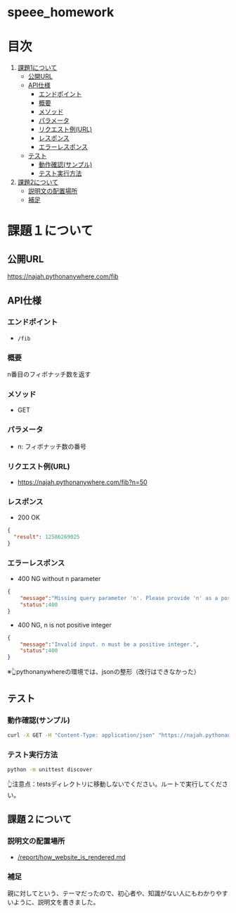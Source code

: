 # speee_homework

# 目次
1. [課題1について](#課題１について)
    - [公開URL](#公開url)
    - [API仕様](#api仕様)
        - [エンドポイント](#エンドポイント)
        - [概要](#概要)
        - [メソッド](#メソッド)
        - [パラメータ](#パラメータ)
        - [リクエスト例(URL)](#リクエスト例url)
        - [レスポンス](#レスポンス)
        - [エラーレスポンス](#エラーレスポンス)
    - [テスト](#テスト)
        - [動作確認(サンプル)](#動作確認サンプル)
        - [テスト実行方法](#テスト実行方法)
2. [課題2について](#課題２について)
    - [説明文の配置場所](#説明文の配置場所)
    - [補足](#補足)
    

# 課題１について

## 公開URL
https://najah.pythonanywhere.com/fib

## API仕様

### エンドポイント
- `/fib`

### 概要
n番目のフィボナッチ数を返す

### メソッド
- GET


### パラメータ
- n: フィボナッチ数の番号

### リクエスト例(URL)
- https://najah.pythonanywhere.com/fib?n=50

### レスポンス
- 200 OK
```json
{
  "result": 12586269025
}
```

### エラーレスポンス
- 400 NG without n parameter
```json
{
    "message":"Missing query parameter 'n'. Please provide 'n' as a positive integer.",
    "status":400
}
```
- 400 NG, n is not positive integer
```json
{
    "message":"Invalid input. n must be a positive integer.",
    "status":400
}
```

※👆pythonanywhereの環境では、jsonの整形（改行はできなかった）

## テスト

### 動作確認(サンプル)
```bash
curl -X GET -H "Content-Type: application/json" "https://najah.pythonanywhere.com/fib?n=50"
```

### テスト実行方法
```bash
python -m unittest discover
```
👆注意点：testsディレクトリに移動しないでください。ルートで実行してください。

## 課題２について

### 説明文の配置場所
- [/report/how_website_is_rendered.md](https://github.com/Najah7/speee_homework/blob/main/report/how_website_is_rendered.md)

### 補足
親に対してという、テーマだったので、初心者や、知識がない人にもわかりやすいように、説明文を書きました。
